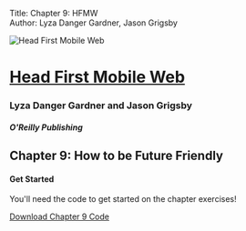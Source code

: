 Title: Chapter 9: HFMW  
Author: Lyza Danger Gardner, Jason Grigsby  

![Head First Mobile Web](../images/hfmw-cover.jpg)
# [Head First Mobile Web](http://www.hf-mw.com "Head First Mobile Web")
### Lyza Danger Gardner and Jason Grigsby
##### O'Reilly Publishing

## Chapter 9: How to be Future Friendly

#### Get Started
You'll need the code to get started on the chapter exercises!

[Download Chapter 9 Code](chapter9.zip "download")
